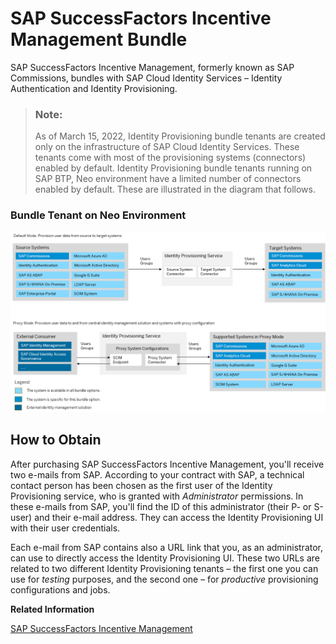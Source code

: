 <!-- loio5e348cc330bd49c8a2f3e5195b58b477 -->

# SAP SuccessFactors Incentive Management Bundle

SAP SuccessFactors Incentive Management, formerly known as SAP Commissions, bundles with SAP Cloud Identity Services – Identity Authentication and Identity Provisioning.



> ### Note:  
> As of March 15, 2022, Identity Provisioning bundle tenants are created only on the infrastructure of SAP Cloud Identity Services. These tenants come with most of the provisioning systems \(connectors\) enabled by default. Identity Provisioning bundle tenants running on SAP BTP, Neo environment have a limited number of connectors enabled by default. These are illustrated in the diagram that follows.



### Bundle Tenant on Neo Environment

![](images/IPS_Comm_Bundle_80fd2c3.png)



<a name="loio5e348cc330bd49c8a2f3e5195b58b477__section_vlv_1fb_jlb"/>

## How to Obtain

After purchasing SAP SuccessFactors Incentive Management, you'll receive two e-mails from SAP. According to your contract with SAP, a technical contact person has been chosen as the first user of the Identity Provisioning service, who is granted with *Administrator* permissions. In these e-mails from SAP, you'll find the ID of this administrator \(their P- or S-user\) and their e-mail address. They can access the Identity Provisioning UI with their user credentials.

Each e-mail from SAP contains also a URL link that you, as an administrator, can use to directly access the Identity Provisioning UI. These two URLs are related to two different Identity Provisioning tenants – the first one you can use for *testing* purposes, and the second one – for *productive* provisioning configurations and jobs.

**Related Information**  


[SAP SuccessFactors Incentive Management](https://help.sap.com/viewer/product/SAP_Commissions/2108/en-US?expandAll=true)

